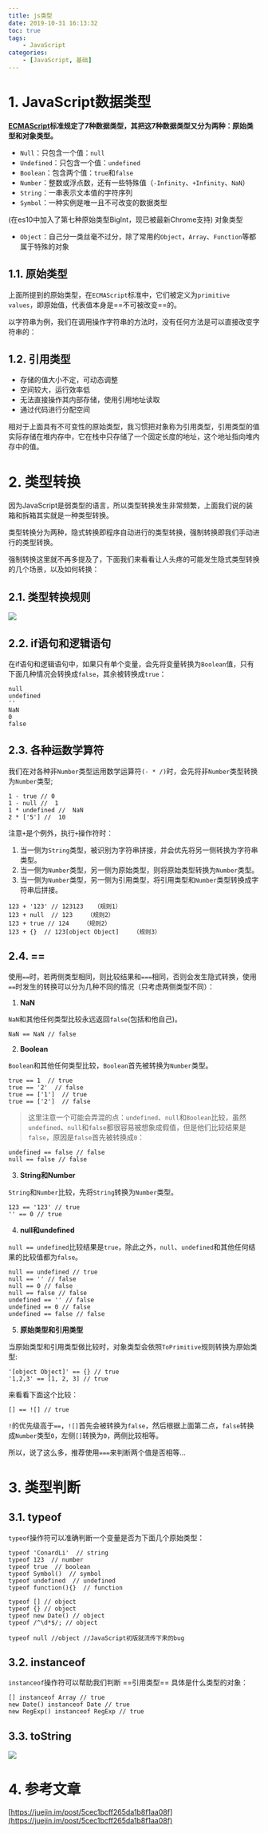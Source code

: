 ```yaml
---
title: js类型
date: 2019-10-31 16:13:32
toc: true
tags:
    - JavaScript
categories: 
    - [JavaScript, 基础]
---
```


# 1. JavaScript数据类型
**[ECMAScript](http://www.ecma-international.org/ecma-262/9.0/index.html)标准规定了7种数据类型，其把这7种数据类型又分为两种：原始类型和对象类型。**
- `Null`：只包含一个值：`null`
- `Undefined`：只包含一个值：`undefined`
- `Boolean`：包含两个值：`true`和`false`
- `Number`：整数或浮点数，还有一些特殊值（`-Infinity`、`+Infinity`、`NaN`）
- `String`：一串表示文本值的字符序列
- `Symbol`：一种实例是唯一且不可改变的数据类型

(在es10中加入了第七种原始类型BigInt，现已被最新Chrome支持)
对象类型

<!-- more -->

- `Object`：自己分一类丝毫不过分，除了常用的`Object`，`Array`、`Function`等都属于特殊的对象

## 1.1. 原始类型
上面所提到的原始类型，在`ECMAScript`标准中，它们被定义为`primitive values`，即原始值，代表值本身是==不可被改变==的。

以字符串为例，我们在调用操作字符串的方法时，没有任何方法是可以直接改变字符串的：

## 1.2. 引用类型
- 存储的值大小不定，可动态调整
- 空间较大，运行效率低
- 无法直接操作其内部存储，使用引用地址读取
- 通过代码进行分配空间

相对于上面具有不可变性的原始类型，我习惯把对象称为引用类型，引用类型的值实际存储在堆内存中，它在栈中只存储了一个固定长度的地址，这个地址指向堆内存中的值。


# 2. 类型转换

因为JavaScript是弱类型的语言，所以类型转换发生非常频繁，上面我们说的装箱和拆箱其实就是一种类型转换。

类型转换分为两种，隐式转换即程序自动进行的类型转换，强制转换即我们手动进行的类型转换。

强制转换这里就不再多提及了，下面我们来看看让人头疼的可能发生隐式类型转换的几个场景，以及如何转换：

## 2.1. 类型转换规则

![](https://raw.githubusercontent.com/fangwenzheng88/git_picture/master/img/20191011103108.png)

## 2.2. if语句和逻辑语句

在if语句和逻辑语句中，如果只有单个变量，会先将变量转换为`Boolean`值，只有下面几种情况会转换成`false`，其余被转换成`true`：
```
null
undefined
''
NaN
0
false
```

## 2.3. 各种运数学算符
我们在对各种非`Number`类型运用数学运算符`(- * /)`时，会先将非`Number`类型转换为`Number`类型;

```
1 - true // 0
1 - null //  1
1 * undefined //  NaN
2 * ['5'] //  10
```
注意`+`是个例外，执行`+`操作符时：
1. 当一侧为`String`类型，被识别为字符串拼接，并会优先将另一侧转换为字符串类型。
2. 当一侧为`Number`类型，另一侧为原始类型，则将原始类型转换为`Number`类型。
3. 当一侧为`Number`类型，另一侧为引用类型，将引用类型和`Number`类型转换成字符串后拼接。

```
123 + '123' // 123123   （规则1）
123 + null  // 123    （规则2）
123 + true // 124    （规则2）
123 + {}  // 123[object Object]    （规则3）
```

## 2.4. ==
使用`==`时，若两侧类型相同，则比较结果和`===`相同，否则会发生隐式转换，使用`==`时发生的转换可以分为几种不同的情况（只考虑两侧类型不同）：

1. **NaN**

`NaN`和其他任何类型比较永远返回`false`(包括和他自己)。
```
NaN == NaN // false
```

2. **Boolean**

`Boolean`和其他任何类型比较，`Boolean`首先被转换为`Number`类型。
```
true == 1  // true 
true == '2'  // false
true == ['1']  // true
true == ['2']  // false
```
> 这里注意一个可能会弄混的点：`undefined`、`null`和`Boolean`比较，虽然`undefined`、`null`和`false`都很容易被想象成假值，但是他们比较结果是`false`，原因是`false`首先被转换成`0`：
```
undefined == false // false
null == false // false
```

3. **String和Number**

`String`和`Number`比较，先将`String`转换为`Number`类型。
```
123 == '123' // true
'' == 0 // true
```

4. **null和undefined**

`null == undefined`比较结果是`true`，除此之外，`null`、`undefined`和其他任何结果的比较值都为`false`。
```
null == undefined // true
null == '' // false
null == 0 // false
null == false // false
undefined == '' // false
undefined == 0 // false
undefined == false // false
```

5. **原始类型和引用类型**

当原始类型和引用类型做比较时，对象类型会依照`ToPrimitive`规则转换为原始类型:
```
'[object Object]' == {} // true
'1,2,3' == [1, 2, 3] // true
```

来看看下面这个比较：
```
[] == ![] // true
```
`!`的优先级高于`==`，`![]`首先会被转换为`false`，然后根据上面第二点，`false`转换成`Number`类型`0`，左侧`[]`转换为`0`，两侧比较相等。

所以，说了这么多，推荐使用`===`来判断两个值是否相等...


# 3. 类型判断

## 3.1. typeof
`typeof`操作符可以准确判断一个变量是否为下面几个原始类型：
```
typeof 'ConardLi'  // string
typeof 123  // number
typeof true  // boolean
typeof Symbol()  // symbol
typeof undefined  // undefined
typeof function(){}  // function

typeof [] // object
typeof {} // object
typeof new Date() // object
typeof /^\d*$/; // object

typeof null //object //JavaScript初版就流传下来的bug
```

## 3.2. instanceof
`instanceof`操作符可以帮助我们判断 ==引用类型== 具体是什么类型的对象：
```
[] instanceof Array // true
new Date() instanceof Date // true
new RegExp() instanceof RegExp // true
```

## 3.3. toString
![](https://raw.githubusercontent.com/fangwenzheng88/git_picture/master/img/20191011112625.png)




# 4. 参考文章

[https://juejin.im/post/5cec1bcff265da1b8f1aa08f](https://juejin.im/post/5cec1bcff265da1b8f1aa08f)